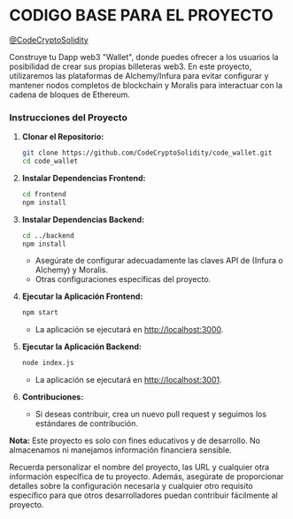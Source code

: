 # CODIGO BASE PARA EL PROYECTO

[@CodeCryptoSolidity](https://github.com/CodeCryptoSolidity)

Construye tu Dapp web3 "Wallet", donde puedes ofrecer a los usuarios la
posibilidad de crear sus propias billeteras web3. En este proyecto, utilizaremos
las plataformas de Alchemy/Infura para evitar configurar y mantener nodos
completos de blockchain y Moralis para interactuar con la cadena de bloques de
Ethereum.

### Instrucciones del Proyecto

1. **Clonar el Repositorio:**
   ```bash
   git clone https://github.com/CodeCryptoSolidity/code_wallet.git
   cd code_wallet
   ```
2. **Instalar Dependencias Frontend:**
   ```bash
   cd frontend
   npm install
   ```
3. **Instalar Dependencias Backend:**

   ```bash
   cd ../backend
   npm install
   ```

   - Asegúrate de configurar adecuadamente las claves API de (Infura o Alchemy)
     y Moralis. 
   - Otras configuraciones específicas del proyecto.  

4. **Ejecutar la Aplicación Frontend:**

   ```bash
   npm start
   ```

   - La aplicación se ejecutará en
     [http://localhost:3000](http://localhost:3000).

5. **Ejecutar la Aplicación Backend:**

   ```bash
   node index.js
   ```

   - La aplicación se ejecutará en
     [http://localhost:3001](http://localhost:3001).

6. **Contribuciones:**

   - Si deseas contribuir, crea un nuevo pull request y seguimos los estándares
     de contribución.

**Nota:** Este proyecto es solo con fines educativos y de desarrollo. No
almacenamos ni manejamos información financiera sensible.

Recuerda personalizar el nombre del proyecto, las URL y cualquier otra
información específica de tu proyecto. Además, asegúrate de proporcionar
detalles sobre la configuración necesaria y cualquier otro requisito específico
para que otros desarrolladores puedan contribuir fácilmente al proyecto.
